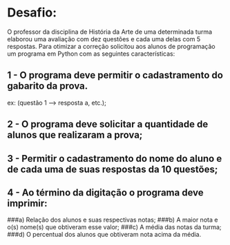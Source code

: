 # Desafio:
O professor da disciplina de História da Arte de uma determinada turma
elaborou uma avaliação com dez questões e cada uma delas com 5
respostas. Para otimizar a correção solicitou aos alunos de programação
um programa em Python com as seguintes características:

## 1 - O programa deve permitir o cadastramento do gabarito da prova.
ex: (questão 1 --> resposta a, etc.);

## 2 - O programa deve solicitar a quantidade de alunos que realizaram a prova;

## 3 - Permitir o cadastramento do nome do aluno e de cada uma de suas respostas da 10 questões;

## 4 - Ao término da digitação o programa deve imprimir:
###a) Relação dos alunos e suas respectivas notas;
###b) A maior nota e o(s) nome(s) que obtiveram esse valor;
###c) A média das notas da turma;
###d) O percentual dos alunos que obtiveram nota acima da média.
